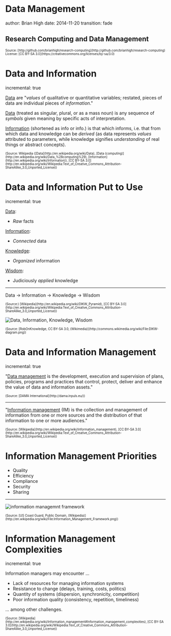 Data Management
========================================================
author: Brian High
date: 2014-11-20
transition: fade

Research Computing and Data Management
-------------------------------------------------------
<small style="font-size:.7em">
Source: [http://github.com/brianhigh/research-computing](http://github.com/brianhigh/research-computing)<br />
License: [CC BY-SA 3.0](https://creativecommons.org/licenses/by-sa/3.0) 
</small>

Data and Information
========================================================
incremental: true

[Data](http://en.wikipedia.org/wiki/Data) are "*values* of qualitative or quantitative variables; restated, pieces of data are individual pieces of *information*."

[Data](http://en.wikipedia.org/wiki/Data_%28computing%29) (treated as singular, plural, or as a mass noun) is any sequence of *symbols* given meaning by specific acts of interpretation.

[Information](http://en.wikipedia.org/wiki/Information) (shortened as info or info.) is that which informs, i.e. that from which data and knowledge can be *derived* (as data represents *values* attributed to parameters, while knowledge signifies *understanding* of real things or abstract concepts).

<small style="font-size:.7em">
(Source: Wikipedia ([Data](http://en.wikipedia.org/wiki/Data), [Data (computing)](http://en.wikipedia.org/wiki/Data_%28computing%29), [Information](http://en.wikipedia.org/wiki/Information)), [CC BY-SA 3.0](http://en.wikipedia.org/wiki/Wikipedia:Text_of_Creative_Commons_Attribution-ShareAlike_3.0_Unported_License))
</small>

Data and Information Put to Use
========================================================
incremental: true

[Data](http://en.wikipedia.org/wiki/Data):
* *Raw* facts

[Information](http://en.wikipedia.org/wiki/Information):
* *Connected* data

[Knowledge](http://en.wikipedia.org/wiki/Knowledge):
* *Organized* information

[Wisdom](http://en.wikipedia.org/wiki/Wisdom):
* Judiciously *applied* knowledge

----
Data → Information → Knowledge → Wisdom

<small style="font-size:.7em">
(Source:) [Wikipedia](http://en.wikipedia.org/wiki/DIKW_Pyramid), [CC BY-SA 3.0](http://en.wikipedia.org/wiki/Wikipedia:Text_of_Creative_Commons_Attribution-ShareAlike_3.0_Unported_License))
</small>

![Data, Information, Knowledge, Wisdom](http://upload.wikimedia.org/wikipedia/commons/c/c3/DIKW-diagram.png)

<small style="font-size:.7em">
(Source: [RobOnKnowledge, CC BY-SA 3.0, (Wikimedia)](http://commons.wikimedia.org/wiki/File:DIKW-diagram.png))
</small>

Data and Information Management
========================================================
incremental: true

"[Data management](http://en.wikipedia.org/wiki/Data_management) is the development, execution and supervision of plans, policies, programs and practices that control, protect, deliver and enhance the value of data and information assets."

<small style="font-size:.7em">
(Source: [DAMA International](http://dama.inpuls.eu/))
</small>

----

"[Information management](http://en.wikipedia.org/wiki/Information_management) (IM) is the collection and management of information from one or more sources and the distribution of that information to one or more audiences."

<small style="font-size:.7em">
(Source: [Wikipedia](http://en.wikipedia.org/wiki/Information_management), [CC BY-SA 3.0](http://en.wikipedia.org/wiki/Wikipedia:Text_of_Creative_Commons_Attribution-ShareAlike_3.0_Unported_License))
</small>

Information Management Priorities
========================================================

* Quality
* Efficiency
* Compliance
* Security
* Sharing

----

![information managemnt framework](http://upload.wikimedia.org/wikipedia/en/thumb/2/27/Information_Management_Framework.png/508px-Information_Management_Framework.png)

<small style="font-size:.7em">
(Source: [US Coast Guard, Public Domain, (Wikipedia)](http://en.wikipedia.org/wiki/File:Information_Management_Framework.png))
</small>

Information Management Complexities
========================================================
incremental: true

Information managers may encounter ...

* Lack of resources for managing information systems
* Resistance to change (delays, training, costs, politics)
* Quantity of systems (dispersion, synchronicity, competition)
* Poor information quality (consistency, repetition, timeliness)

... among other challenges.

<small style="font-size:.7em">
(Source: [Wikipedia](http://en.wikipedia.org/wiki/Information_management#Information_management_complexities), [CC BY-SA 3.0](http://en.wikipedia.org/wiki/Wikipedia:Text_of_Creative_Commons_Attribution-ShareAlike_3.0_Unported_License))
</small>
